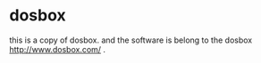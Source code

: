 # dosbox
this is a copy of dosbox. and the software is belong to the dosbox http://www.dosbox.com/ .
